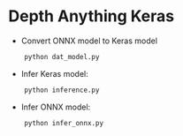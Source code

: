 # Depth Anything Keras
- Convert ONNX model to Keras model
```sh 
    python dat_model.py
  ```
- Infer Keras model:
```sh 
    python inference.py
  ```
- Infer ONNX model:
```sh 
    python infer_onnx.py
  ```